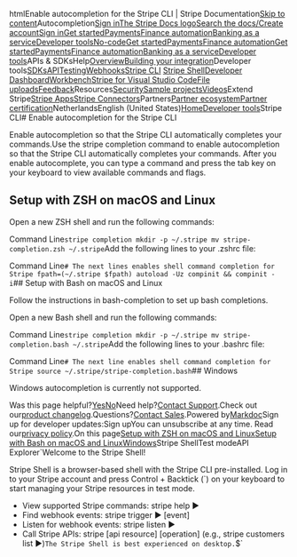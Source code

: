 htmlEnable autocompletion for the Stripe CLI | Stripe Documentation[Skip to content](#main-content)Autocompletion[Sign in](https://dashboard.stripe.com/login?redirect=https%3A%2F%2Fdocs.stripe.com%2Fstripe-cli%2Fautocomplete)[The Stripe Docs logo](/)[Search the docs/](#)[Create account](https://dashboard.stripe.com/register)[Sign in](https://dashboard.stripe.com/login?redirect=https%3A%2F%2Fdocs.stripe.com%2Fstripe-cli%2Fautocomplete)[Get started](/get-started)[Payments](/payments)[Finance automation](/finance-automation)[Banking as a service](/financial-services)[Developer tools](/development)[No-code](/no-code)[Get started](/get-started)[Payments](/payments)[Finance automation](/finance-automation)[](#)[Get started](/get-started)[Payments](/payments)[Finance automation](/finance-automation)[Banking as a service](/financial-services)[Developer tools](/development)[](#)APIs & SDKsHelp[Overview](/docs/development)[Building your integration](#)Developer tools[SDKs](#)[API](#)[Testing](#)[Webhooks](#)[Stripe CLI](#)
[Stripe Shell](#)[Developer Dashboard](#)[Workbench](#)[Stripe for Visual Studio Code](/docs/stripe-vscode)[File uploads](/docs/file-upload)[Feedback](/docs/dev-tools-csat)Resources[Security](#)[Sample projects](#)[Videos](#)Extend Stripe[Stripe Apps](#)[Stripe Connectors](#)Partners[Partner ecosystem](/docs/partners)[Partner certification](/docs/partners/training-and-certification)NetherlandsEnglish (United States)[](#)[](#)[Home](/docs)[Developer tools](/docs/development)Stripe CLI# Enable autocompletion for the Stripe CLI

Enable autocompletion so that the Stripe CLI automatically completes your commands.Use the stripe completion command to enable autocompletion so that the Stripe CLI automatically completes your commands. After you enable autocomplete, you can type a command and press the tab key on your keyboard to view available commands and flags.

## Setup with ZSH on macOS and Linux

Open a new ZSH shell and run the following commands:

Command Line`stripe completion
mkdir -p ~/.stripe
mv stripe-completion.zsh ~/.stripe`Add the following lines to your .zshrc file:

Command Line`# The next lines enables shell command completion for Stripe
fpath=(~/.stripe $fpath)
autoload -Uz compinit && compinit -i`## Setup with Bash on macOS and Linux

Follow the instructions in bash-completion to set up bash completions.

Open a new Bash shell and run the following commands:

Command Line`stripe completion
mkdir -p ~/.stripe
mv stripe-completion.bash ~/.stripe`Add the following lines to your .bashrc file:

Command Line`# The next line enables shell command completion for Stripe
source ~/.stripe/stripe-completion.bash`## Windows

Windows autocompletion is currently not supported.

Was this page helpful?[Yes](#)[No](#)Need help?[Contact Support](https://support.stripe.com/).Check out our[product changelog](https://stripe.com/blog/changelog).Questions?[Contact Sales](https://stripe.com/contact/sales).Powered by[Markdoc](https://markdoc.dev)Sign up for developer updates:Sign upYou can unsubscribe at any time. Read our[privacy policy](https://stripe.com/privacy).On this page[Setup with ZSH on macOS and Linux](#setup-with-zsh-on-macos-and-linux)[Setup with Bash on macOS and Linux](#setup-with-bash-on-macos-and-linux)[Windows](#windows)Stripe ShellTest modeAPI Explorer[](https://stripe.com/docs/stripe-cli#install)`Welcome to the Stripe Shell!

Stripe Shell is a browser-based shell with the Stripe CLI pre-installed. Log in to your
Stripe account and press Control + Backtick (`) on your keyboard to start managing your Stripe
resources in test mode.

- View supported Stripe commands: stripe help ▶️
- Find webhook events: stripe trigger ▶️ [event]
- Listen for webhook events: stripe listen ▶
- Call Stripe APIs: stripe [api resource] [operation] (e.g., stripe customers list ▶️)`The Stripe Shell is best experienced on desktop.`$`